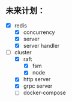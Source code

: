 ## 未来计划：
- [x] redis
  - [x] concurrency
  - [x] server
  - [x] server handler
- [ ] cluster
  - [x] raft
    - [x] fsm
    - [x] node
  - [x] http server
  - [x] grpc server
  - [ ] docker-compose